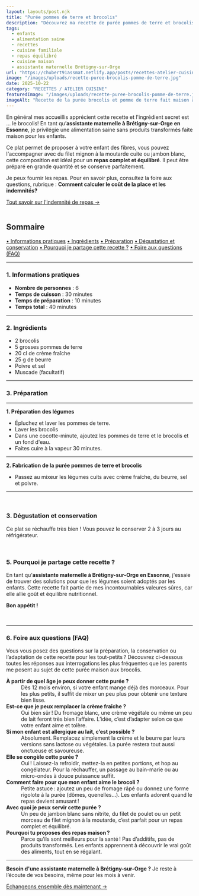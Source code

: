 ```yaml
---
layout: layouts/post.njk
title: "Purée pommes de terre et brocolis"
description: "Découvrez ma recette de purée pommes de terre et brocolis, les légumes seront adoptés par les enfants, plat non transformé."
tags: 
  - enfants
  - alimentation saine
  - recettes
  - cuisine familiale
  - repas équilibré
  - cuisine maison
  - assistante maternelle Brétigny-sur-Orge
url: "https://chubert91assmat.netlify.app/posts/recettes-atelier-cuisine/recette-puree-brocolis-pomme-de-terre/"
image: "/images/uploads/recette-puree-brocolis-pomme-de-terre.jpg"
date: 2025-10-22
category: "RECETTES / ATELIER CUISINE"
featuredImage: "/images/uploads/recette-puree-brocolis-pomme-de-terre.jpg"
imageAlt: "Recette de la purée brocolis et pomme de terre fait maison à Brétigny-sur-Orge"
---
```



En général mes accueillis apprécient cette recette et l'ingrédient secret est ... le brocolis!
En tant qu’**assistante maternelle à Brétigny-sur-Orge en Essonne**, je privilégie une alimentation saine sans produits transformés faite maison pour les enfants. 


Ce plat permet de proposer à votre enfant des fibres, vous pouvez l'accompagner avec du filet mignon à la moutarde cuite ou jambon blanc, cette composition est idéal pour un **repas complet et équilibré**. Il peut être préparé en grande quantité et se conserve parfaitement.  

<div class="highlighted-note">
  <p>Je peux fournir les repas.  
Pour en savoir plus, consultez la foire aux questions, rubrique : <strong> Comment calculer le coût de la place et les indemnités?</strong></p>
</div>

<div class="button-wrapper">
  <a href="https://chubert91assmat.netlify.app/faq/" target="_blank" class="btn btn-primary btn-article">Tout savoir sur l’indemnité de repas →</a>
</div>

<br>


<div id="sommaire">
  <h2>Sommaire</h2>
  <a href="#informations" class="styled-link-sommaire">• Informations pratiques</a>
  <a href="#ingredients" class="styled-link-sommaire">• Ingrédients</a>
  <a href="#preparation" class="styled-link-sommaire">• Préparation</a>
  <a href="#degustation" class="styled-link-sommaire">• Dégustation et conservation</a>
  <a href="#partage" class="styled-link-sommaire">• Pourquoi je partage cette recette ?</a>
  <a href="#questions" class="styled-link-sommaire">• Foire aux questions (FAQ)</a>
</div>

---

### **<span id="informations">1. Informations pratiques</span>**  

- **Nombre de personnes** : 6  
- **Temps de cuisson** : 30 minutes
- **Temps de préparation** : 10 minutes  
- **Temps total** : 40 minutes  

---

### **<span id="ingredients">2. Ingrédients</span>**

- 2 brocolis  
- 5 grosses pommes de terre
- 20 cl de crème fraîche
- 25 g de beurre
- Poivre et sel  
- Muscade (facultatif)

---

### **<span id="preparation">3. Préparation</span>**

---

**1. Préparation des légumes**

- Épluchez et laver les pommes de terre.
- Laver les brocolis
- Dans une cocotte-minute, ajoutez les pommes de terre et le brocolis et un fond d'eau.
- Faites cuire à la vapeur 30 minutes.

---

**2. Fabrication de la purée pommes de terre et brocolis**

- Passez au mixeur les légumes cuits avec crème fraîche, du beurre, sel et poivre.  

---

<br>
 
### **<span id="degustation">3. Dégustation et conservation</span>**

Ce plat se réchauffe très bien ! Vous pouvez le conserver 2 à 3 jours au réfrigérateur.  

<br>

### **<span id="partage">5. Pourquoi je partage cette recette ?</span>**

En tant qu’**assistante maternelle à Brétigny-sur-Orge en Essonne**, j'essaie de trouver des solutions pour que les légumes soient adoptés par les enfants. Cette recette fait partie de mes incontournables valeures sûres, car elle allie goût et équilibre nutritionnel.  

**Bon appétit !**

<br>

---

### **<span id="questions">6. Foire aux questions (FAQ)</span>**

<p>Vous vous posez des questions sur la préparation, la conservation ou l’adaptation de cette recette pour les tout-petits ? Découvrez ci-dessous toutes les réponses aux interrogations les plus fréquentes que les parents me posent au sujet de cette purée maison aux brocolis.</p>


<dl>
  <dt><strong>À partir de quel âge je peux donner cette purée ?</strong></dt>
  <dd>Dès 12 mois environ, si votre enfant mange déjà des morceaux. Pour les plus petits, il suffit de mixer un peu plus pour obtenir une texture bien lisse.</dd>

  <dt><strong>Est-ce que je peux remplacer la crème fraîche ?</strong></dt>
  <dd>Oui bien sûr ! Du fromage blanc, une crème végétale ou même un peu de lait feront très bien l’affaire. L’idée, c’est d’adapter selon ce que votre enfant aime et tolère.</dd>

  <dt><strong>Si mon enfant est allergique au lait, c’est possible ?</strong></dt>
  <dd>Absolument. Remplacez simplement la crème et le beurre par leurs versions sans lactose ou végétales. La purée restera tout aussi onctueuse et savoureuse.</dd>

  <dt><strong>Elle se congèle cette purée ?</strong></dt>
  <dd>Oui ! Laissez-la refroidir, mettez-la en petites portions, et hop au congélateur. Pour la réchauffer, un passage au bain-marie ou au micro-ondes à douce puissance suffit.</dd>

  <dt><strong>Comment faire pour que mon enfant aime le brocoli ?</strong></dt>
  <dd>Petite astuce : ajoutez un peu de fromage râpé ou donnez une forme rigolote à la purée (dômes, quenelles…). Les enfants adorent quand le repas devient amusant !</dd>

  <dt><strong>Avec quoi je peux servir cette purée ?</strong></dt>
  <dd>Un peu de jambon blanc sans nitrite, du filet de poulet ou un petit morceau de filet mignon à la moutarde, c’est parfait pour un repas complet et équilibré.</dd>

  <dt><strong>Pourquoi tu proposes des repas maison ?</strong></dt>
  <dd>Parce qu’ils sont meilleurs pour la santé ! Pas d’additifs, pas de produits transformés. Les enfants apprennent à découvrir le vrai goût des aliments, tout en se régalant.</dd>

</dl>
<script type="application/ld+json">
{
  "@context": "https://schema.org/",
  "@type": "Recipe",
  "name": "Purée pommes de terre et brocolis",
  "image": "https://chubert91assmat.netlify.app/images/uploads/recette-puree-brocolis-pomme-de-terre.jpg",
  "author": {
    "@type": "Person",
    "name": "Chubert91 Assmat"
  },
  "datePublished": "2025-10-22",
  "description": "Recette familiale et équilibrée de purée pommes de terre et brocolis, idéale pour faire aimer les légumes aux enfants.",
  "recipeYield": "6",
  "prepTime": "PT10M",
  "cookTime": "PT30M",
  "totalTime": "PT40M",
  "recipeCategory": "Plat principal",
  "recipeCuisine": "Française",
  "keywords": ["purée brocolis", "purée pommes de terre", "recette enfants", "repas équilibré", "cuisine maison"],
  "recipeIngredient": [
    "2 brocolis",
    "5 pommes de terre",
    "20 cl de crème fraîche",
    "25 g de beurre",
    "Poivre et sel",
    "Muscade (facultatif)"
  ],
  "recipeInstructions": [
    {
      "@type": "HowToStep",
      "text": "Épluchez les pommes de terre et lavez les brocolis."
    },
    {
      "@type": "HowToStep",
      "text": "Placez-les dans une cocotte-minute avec un peu d’eau et faites cuire sous pression pendant 30 minutes."
    },
    {
      "@type": "HowToStep",
      "text": "Mixez les légumes cuits avec la crème fraîche, le beurre, le sel, le poivre et la muscade jusqu’à obtention d’une texture lisse et homogène."
    },
    {
      "@type": "HowToStep",
      "text": "Servez chaud, accompagné d’un filet de poulet, de jambon blanc ou d’un petit filet mignon."
    }
  ]
}
</script>

<script type="application/ld+json">
{
  "@context": "https://schema.org",
  "@type": "FAQPage",
  "mainEntity": [
    {
      "@type": "Question",
      "name": "À partir de quel âge je peux donner cette purée ?",
      "acceptedAnswer": {
        "@type": "Answer",
        "text": "Dès 12 mois environ, si votre enfant mange déjà des morceaux. Pour les plus petits, il suffit de mixer davantage pour une texture bien lisse."
      }
    },
    {
      "@type": "Question",
      "name": "Est-ce que je peux remplacer la crème fraîche ?",
      "acceptedAnswer": {
        "@type": "Answer",
        "text": "Oui, vous pouvez utiliser du fromage blanc, une crème végétale ou un peu de lait selon les goûts et la tolérance de votre enfant."
      }
    },
    {
      "@type": "Question",
      "name": "Si mon enfant est allergique au lait, c’est possible ?",
      "acceptedAnswer": {
        "@type": "Answer",
        "text": "Oui. Remplacez la crème et le beurre par des alternatives végétales ou sans lactose. La purée restera onctueuse et savoureuse."
      }
    },
    {
      "@type": "Question",
      "name": "Elle se congèle cette purée ?",
      "acceptedAnswer": {
        "@type": "Answer",
        "text": "Oui, laissez-la refroidir avant de la placer en portions au congélateur. Pour la réchauffer, préférez un bain-marie ou un micro-ondes doux."
      }
    },
    {
      "@type": "Question",
      "name": "Comment faire pour que mon enfant aime le brocoli ?",
      "acceptedAnswer": {
        "@type": "Answer",
        "text": "Ajoutez un peu de fromage râpé ou servez la purée sous une forme amusante, comme des dômes ou des quenelles."
      }
    },
    {
      "@type": "Question",
      "name": "Avec quoi je peux servir cette purée ?",
      "acceptedAnswer": {
        "@type": "Answer",
        "text": "Du jambon blanc sans nitrite, du filet de poulet ou un petit filet mignon à la moutarde complètent parfaitement ce plat."
      }
    },
    {
      "@type": "Question",
      "name": "Pourquoi tu proposes des repas maison ?",
      "acceptedAnswer": {
        "@type": "Answer",
        "text": "Parce qu’ils sont plus sains et naturels. Pas d’additifs ni de produits transformés : les enfants découvrent le vrai goût des aliments."
      }
    }
  ]
}
</script>

---


<div class="highlighted-note">
  <p><strong>Besoin d'une assistante maternelle à Brétigny-sur-Orge ?</strong> Je reste à l’écoute de vos besoins, même pour les mois à venir.</p>
</div>

<div class="button-wrapper">
  <a href="https://chubert91assmat.netlify.app/contact/" target="_blank" class="btn btn-primary btn-article">Échangeons ensemble dès maintenant →</a>
</div>





